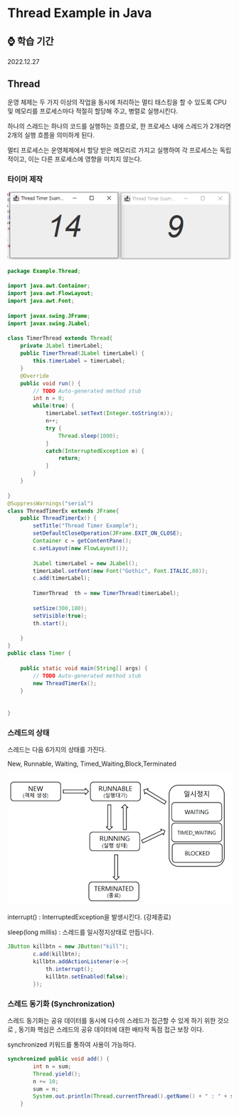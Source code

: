 # Thread Example in Java

## ⌚ 학습 기간

2022.12.27

## Thread

운영 체제는 두 가지 이상의 작업을 동시에 처리하는 멀티 태스킹을 할 수 있도록 CPU 및 메모리를  프로세스마다 적절히 할당해 주고, 병렬로 실행시킨다. 

하나의 스레드는 하나의 코드를 실행하는 흐름으로, 한 프로세스 내에 스레드가 2개라면 2개의 실행 흐름을 의미하게 된다. 

멀티 프로세스는 운영체제에서 할당 받은 메모리르 가지고 실행하여 각 프로세스는 독립적이고, 이는 다른 프로세스에 영향을 미치지 않는다. 

### 타이머 제작

![Untitled](./images/Untitled.png)

```java
package Example.Thread;

import java.awt.Container;
import java.awt.FlowLayout;
import java.awt.Font;

import javax.swing.JFrame;
import javax.swing.JLabel;

class TimerThread extends Thread{
	private JLabel timerLabel;
	public TimerThread(JLabel timerLabel) {
		this.timerLabel = timerLabel;
	}
	@Override
	public void run() {
		// TODO Auto-generated method stub
		int n = 0;
		while(true) {
			timerLabel.setText(Integer.toString(n));
			n++;
			try {
				Thread.sleep(1000);
			}
			catch(InterruptedException e) {
				return;
			}
		}
	}
	
}
@SuppressWarnings("serial")
class ThreadTimerEx extends JFrame{
	public ThreadTimerEx() {
		setTitle("Thread Timer Example");
		setDefaultCloseOperation(JFrame.EXIT_ON_CLOSE);
		Container c = getContentPane();
		c.setLayout(new FlowLayout());
		
		JLabel timerLabel = new JLabel();
		timerLabel.setFont(new Font("Gothic", Font.ITALIC,80));
		c.add(timerLabel);
		
		TimerThread  th = new TimerThread(timerLabel);
		
		setSize(300,180);
		setVisible(true);
		th.start();
		
	}
}
public class Timer {

	public static void main(String[] args) {
		// TODO Auto-generated method stub
		new ThreadTimerEx();
	}
	

}
```

### 스레드의 상태

스레드는 다음 6가지의 상태를 가진다.

New, Runnable, Waiting, Timed_Waiting,Block,Terminated

![Untitled](./images/Untitled%201.png)

interrupt() : InterruptedException을 발생시킨다. (강제종료)

sleep(long millis) : 스레드를 일시정지상태로 만듭니다. 

```java
JButton killbtn = new JButton("kill");
		c.add(killbtn);
		killbtn.addActionListener(e->{
			th.interrupt();
			killbtn.setEnabled(false);
		});
```

### 스레드 동기화 (Synchronization)

스레드 동기화는 공유 데이터를 동시에 다수의 스레드가 접근할 수 있게 하기 위한 것으로 , 동기화 핵심은 스레드의 공유 데이터에 대한 배타적 독점 접근 보장 이다. 

synchronized 키워드를 통하여 사용이 가능하다.

```java
synchronized public void add() {
		int n = sum;
		Thread.yield(); 
		n += 10; 
		sum = n; 
		System.out.println(Thread.currentThread().getName() + " : " + sum);
	}
```
